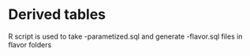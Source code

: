 # Derived tables

R script is used to take -parametized.sql and generate -flavor.sql files in flavor folders
